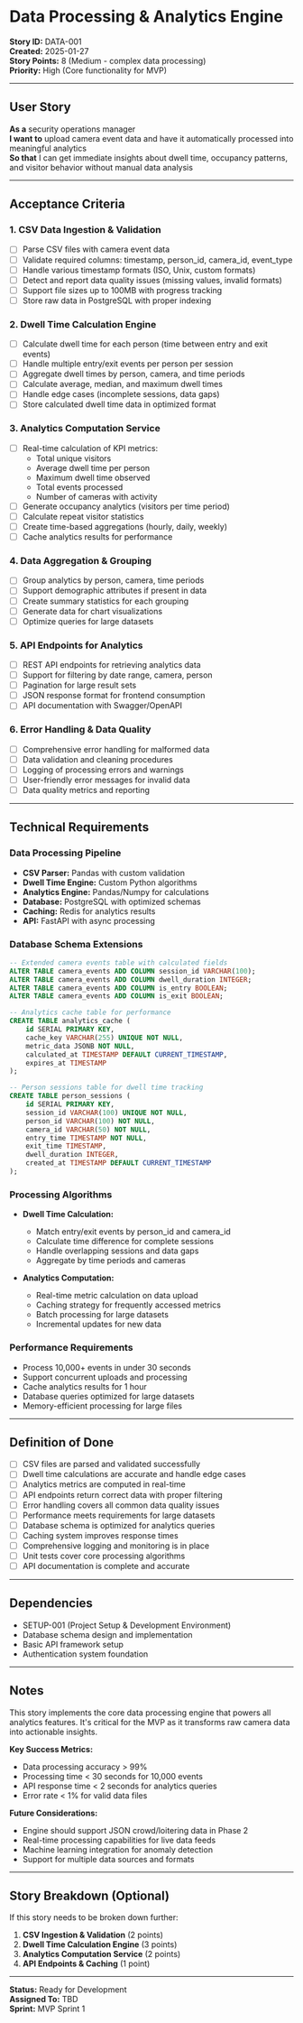 # Data Processing & Analytics Engine

**Story ID:** DATA-001  
**Created:** 2025-01-27  
**Story Points:** 8 (Medium - complex data processing)  
**Priority:** High (Core functionality for MVP)

---

## **User Story**

**As a** security operations manager  
**I want to** upload camera event data and have it automatically processed into meaningful analytics  
**So that** I can get immediate insights about dwell time, occupancy patterns, and visitor behavior without manual data analysis

---

## **Acceptance Criteria**

### 1. CSV Data Ingestion & Validation
- [ ] Parse CSV files with camera event data
- [ ] Validate required columns: timestamp, person_id, camera_id, event_type
- [ ] Handle various timestamp formats (ISO, Unix, custom formats)
- [ ] Detect and report data quality issues (missing values, invalid formats)
- [ ] Support file sizes up to 100MB with progress tracking
- [ ] Store raw data in PostgreSQL with proper indexing

### 2. Dwell Time Calculation Engine
- [ ] Calculate dwell time for each person (time between entry and exit events)
- [ ] Handle multiple entry/exit events per person per session
- [ ] Aggregate dwell times by person, camera, and time periods
- [ ] Calculate average, median, and maximum dwell times
- [ ] Handle edge cases (incomplete sessions, data gaps)
- [ ] Store calculated dwell time data in optimized format

### 3. Analytics Computation Service
- [ ] Real-time calculation of KPI metrics:
  - Total unique visitors
  - Average dwell time per person
  - Maximum dwell time observed
  - Total events processed
  - Number of cameras with activity
- [ ] Generate occupancy analytics (visitors per time period)
- [ ] Calculate repeat visitor statistics
- [ ] Create time-based aggregations (hourly, daily, weekly)
- [ ] Cache analytics results for performance

### 4. Data Aggregation & Grouping
- [ ] Group analytics by person, camera, time periods
- [ ] Support demographic attributes if present in data
- [ ] Create summary statistics for each grouping
- [ ] Generate data for chart visualizations
- [ ] Optimize queries for large datasets

### 5. API Endpoints for Analytics
- [ ] REST API endpoints for retrieving analytics data
- [ ] Support for filtering by date range, camera, person
- [ ] Pagination for large result sets
- [ ] JSON response format for frontend consumption
- [ ] API documentation with Swagger/OpenAPI

### 6. Error Handling & Data Quality
- [ ] Comprehensive error handling for malformed data
- [ ] Data validation and cleaning procedures
- [ ] Logging of processing errors and warnings
- [ ] User-friendly error messages for invalid data
- [ ] Data quality metrics and reporting

---

## **Technical Requirements**

### Data Processing Pipeline
- **CSV Parser:** Pandas with custom validation
- **Dwell Time Engine:** Custom Python algorithms
- **Analytics Engine:** Pandas/Numpy for calculations
- **Database:** PostgreSQL with optimized schemas
- **Caching:** Redis for analytics results
- **API:** FastAPI with async processing

### Database Schema Extensions
```sql
-- Extended camera events table with calculated fields
ALTER TABLE camera_events ADD COLUMN session_id VARCHAR(100);
ALTER TABLE camera_events ADD COLUMN dwell_duration INTEGER;
ALTER TABLE camera_events ADD COLUMN is_entry BOOLEAN;
ALTER TABLE camera_events ADD COLUMN is_exit BOOLEAN;

-- Analytics cache table for performance
CREATE TABLE analytics_cache (
    id SERIAL PRIMARY KEY,
    cache_key VARCHAR(255) UNIQUE NOT NULL,
    metric_data JSONB NOT NULL,
    calculated_at TIMESTAMP DEFAULT CURRENT_TIMESTAMP,
    expires_at TIMESTAMP
);

-- Person sessions table for dwell time tracking
CREATE TABLE person_sessions (
    id SERIAL PRIMARY KEY,
    session_id VARCHAR(100) UNIQUE NOT NULL,
    person_id VARCHAR(100) NOT NULL,
    camera_id VARCHAR(50) NOT NULL,
    entry_time TIMESTAMP NOT NULL,
    exit_time TIMESTAMP,
    dwell_duration INTEGER,
    created_at TIMESTAMP DEFAULT CURRENT_TIMESTAMP
);
```

### Processing Algorithms
- **Dwell Time Calculation:**
  - Match entry/exit events by person_id and camera_id
  - Calculate time difference for complete sessions
  - Handle overlapping sessions and data gaps
  - Aggregate by time periods and cameras

- **Analytics Computation:**
  - Real-time metric calculation on data upload
  - Caching strategy for frequently accessed metrics
  - Batch processing for large datasets
  - Incremental updates for new data

### Performance Requirements
- Process 10,000+ events in under 30 seconds
- Support concurrent uploads and processing
- Cache analytics results for 1 hour
- Database queries optimized for large datasets
- Memory-efficient processing for large files

---

## **Definition of Done**

- [ ] CSV files are parsed and validated successfully
- [ ] Dwell time calculations are accurate and handle edge cases
- [ ] Analytics metrics are computed in real-time
- [ ] API endpoints return correct data with proper filtering
- [ ] Error handling covers all common data quality issues
- [ ] Performance meets requirements for large datasets
- [ ] Database schema is optimized for analytics queries
- [ ] Caching system improves response times
- [ ] Comprehensive logging and monitoring is in place
- [ ] Unit tests cover core processing algorithms
- [ ] API documentation is complete and accurate

---

## **Dependencies**

- SETUP-001 (Project Setup & Development Environment)
- Database schema design and implementation
- Basic API framework setup
- Authentication system foundation

---

## **Notes**

This story implements the core data processing engine that powers all analytics features. It's critical for the MVP as it transforms raw camera data into actionable insights.

**Key Success Metrics:**
- Data processing accuracy > 99%
- Processing time < 30 seconds for 10,000 events
- API response time < 2 seconds for analytics queries
- Error rate < 1% for valid data files

**Future Considerations:**
- Engine should support JSON crowd/loitering data in Phase 2
- Real-time processing capabilities for live data feeds
- Machine learning integration for anomaly detection
- Support for multiple data sources and formats

---

## **Story Breakdown (Optional)**

If this story needs to be broken down further:

1. **CSV Ingestion & Validation** (2 points)
2. **Dwell Time Calculation Engine** (3 points)
3. **Analytics Computation Service** (2 points)
4. **API Endpoints & Caching** (1 point)

---

**Status:** Ready for Development  
**Assigned To:** TBD  
**Sprint:** MVP Sprint 1 